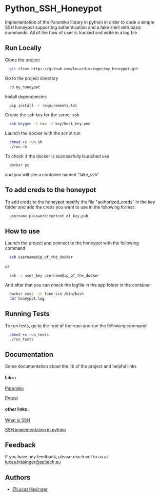 
# Python_SSH_Honeypot

Implementation of the Paramiko library in python in order to code a simple SSH honeypot supporting authentication and a fake shell with basic commands. All of the flow of user is tracked and write in a log file


## Run Locally

Clone the project

```bash
  git clone https://github.com/LucasHissinger/my_honeypot.git
```

Go to the project directory

```bash
  cd my_honeypot
```

Install dependencies

```bash
  pip install -r requirements.txt
```
Create the ssh key for the server ssh

  ```bash
    ssh-keygen -t rsa -f key/host_key.pem
  ```

Launch the docker with the script run

```bash
  chmod +x run.sh
  ./run.sh
```

To check if the docker is successfully launched use

```bash
  docker ps
```
 and you will see a container named "fake_ssh"

## To add creds to the honeypot
To add creds to the honeypot modify the file "authorized_creds" in the key folder and add the creds you want to use in the following format :

```bash
  username:password:content_of_key.pub
```

## How to use
Launch the project and connect to the honeypot with the following command

```bash
  ssh username@ip_of_the_docker
```
or
```bash
  ssh -i user_key username@ip_of_the_docker
```

And after that you can check the logfile in the app folder in the container

  ```bash
    docker exec -it fake_ssh /bin/bash
    cat honeypot.log
  ```

## Running Tests

To run tests, go to the root of the repo and run the following command

```bash
  chmod +x run_tests
  ./run_tests
```


## Documentation

Some documentation about the lib of the project and helpful links

#### Libs :
[Paramiko](https://linktodocumentation)

[Pytest](https://linktodocumentation)

#### other links :
[What is SSH](https://www.youtube.com/watch?v=Atbl7D_yPug)

[SSH implementation in python](https://www.youtube.com/watch?v=HO1h57CiF98)
## Feedback

If you have any feedback, please reach out to us at lucas.hissinger@epitech.eu


## Authors

- [@LucasHissinger](https://github.com/LucasHissinger)
